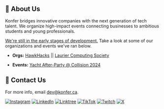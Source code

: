 ## 🚀 About Us
Konfer bridges innovative companies with the next generation of tech talent. We organize high-impact events connecting businesses to ambitious students and young professionals.

<ins>We're still in the early stages of development.</ins> Take a look at some of our organizations and events we've ran below.

- **Orgs:** 
[HawkHacks](https://hawkhacks.ca/) ||
[Laurier Computing Society](https://lauriercs.ca/)

- **Events:** [Yacht After-Party @ Collision 2024](https://lu.ma/8iwq9lxb)


## 🔗 Contact Us
For more info, email dev@konfer.ca.

[![Instagram](https://img.shields.io/badge/Instagram-%23E4405F.svg?logo=Instagram&logoColor=white)](https://www.instagram.com/konfer.ca/)
[![LinkedIn](https://img.shields.io/badge/Linkedin-%230077B5.svg?logo=linkedin&logoColor=white)](https://www.linkedin.com/company/konferca/)
[![Linktree](https://img.shields.io/badge/LinkTree-1de9b6?logo=linktree&logoColor=white)](https://linktr.ee/konfer)
[![TikTok](https://img.shields.io/badge/TikTok-black?logo=tiktok&logoColor=white)](https://www.tiktok.com/@konfer11)
[![Twitch](https://img.shields.io/badge/Twitch-%239146FF.svg?logo=Twitch&logoColor=white)](https://www.twitch.tv/konfer)
[![X](https://img.shields.io/badge/X-%23000000.svg?logo=X&logoColor=white)](https://x.com/konferca)